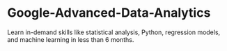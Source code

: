 # Google-Advanced-Data-Analytics
Learn in-demand skills like statistical analysis, Python, regression models, and machine learning in less than 6 months.
